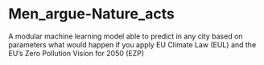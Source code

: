 # Men_argue-Nature_acts
A modular machine learning model able to predict in any city based on parameters what would happen if you apply EU  Climate Law (EUL) and the  EU’s Zero Pollution Vision for 2050 (EZP)
